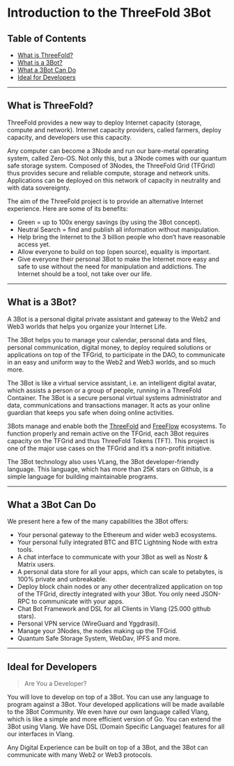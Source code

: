 <h1> Introduction to the ThreeFold 3Bot </h1>

<h2> Table of Contents </h2>

- [What is ThreeFold?](#what-is-threefold)
- [What is a 3Bot?](#what-is-a-3bot)
- [What a 3Bot Can Do](#what-a-3bot-can-do)
- [Ideal for Developers](#ideal-for-developers)

***

## What is ThreeFold?

ThreeFold provides a new way to deploy Internet capacity (storage, compute and network). Internet capacity providers, called farmers, deploy capacity, and developers use this capacity. 

Any computer can become a 3Node and run our bare-metal operating system, called Zero-OS. Not only this, but a 3Node comes with our quantum safe storage system. Composed of 3Nodes, the ThreeFold Grid (TFGrid) thus provides secure and reliable compute, storage and network units. Applications can be deployed on this network of capacity in neutrality and with data sovereignty. 

The aim of the ThreeFold project is to provide an alternative Internet experience. Here are some of its benefits:

- Green = up to 100x energy savings (by using the 3Bot concept).
- Neutral Search = find and publish all information without manipulation.
- Help bring the Internet to the 3 billion people who don’t have reasonable access yet.
- Allow everyone to build on top (open source), equality is important.
- Give everyone their personal 3Bot to make the Internet more easy and safe to use without the need for manipulation and addictions. The Internet should be a tool, not take over our life.

***

## What is a 3Bot?

A 3Bot is a personal digital private assistant and gateway to the Web2 and Web3 worlds that helps you organize your Internet Life.

The 3Bot helps you to manage your calendar, personal data and files, personal communication, digital money, to deploy required solutions or applications on top of the TFGrid, to participate in the DAO, to communicate in an easy and uniform way to the Web2 and Web3 worlds, and so much more.

The 3Bot is like a virtual service assistant, i.e. an intelligent digital avatar, which assists a person or a group of people, running in a ThreeFold Container. The 3Bot is a secure personal virtual systems administrator and data, communications and transactions manager. It acts as your online guardian that keeps you safe when doing online activities.

3Bots manage and enable both the [ThreeFold](http://threefold.io/) and [FreeFlow](https://freeflow.life/) ecosystems. To function properly and remain active on the TFGrid, each 3Bot requires capacity on the TFGrid and thus ThreeFold Tokens (TFT). This project is one of the major use cases on the TFGrid and it’s a non-profit initiative.

The 3Bot technology also uses VLang, the 3Bot developer-friendly language. This language, which has more than 25K stars on Github, is a simple language for building maintainable programs.

***

## What a 3Bot Can Do

We present here a few of the many capabilities the 3Bot offers:

- Your personal gateway to the Ethereum and wider web3 ecosystems.
- Your personal fully integrated BTC and BTC Lightning Node with extra tools.
- A chat interface to communicate with your 3Bot as well as Nostr & Matrix users.
- A personal data store for all your apps, which can scale to petabytes, is 100% private and unbreakable. 
- Deploy block chain nodes or any other decentralized application on top of the TFGrid, directly integrated with your 3Bot. You only need JSON-RPC to communicate with your apps. 
- Chat Bot Framework and DSL for all Clients in Vlang (25.000 github stars).
- Personal VPN service (WireGuard and Yggdrasil).
- Manage your 3Nodes, the nodes making up the TFGrid.
- Quantum Safe Storage System, WebDav, IPFS and more.

***

## Ideal for Developers

> Are You a Developer?

You will love to develop on top of a 3Bot. You can use any language to program against a 3Bot.
Your developed applications will be made available to the 3Bot Community.
We even have our own language called Vlang, which is like a simple and more efficient version of Go. You can extend the 3Bot using Vlang. We have DSL (Domain Specific Language) features for all our interfaces in Vlang.

Any Digital Experience can be built on top of a 3Bot, and the 3Bot can communicate with many Web2 or Web3 protocols.
